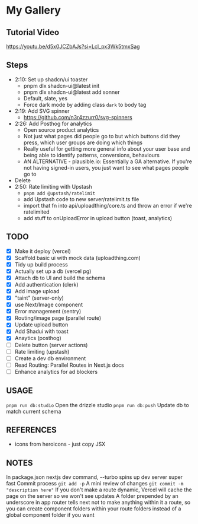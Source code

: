 # My Gallery

## Tutorial Video

https://youtu.be/d5x0JCZbAJs?si=Lcl_px3Wk5tmxSag

## Steps

- 2:10: Set up shadcn/ui toaster
  - pnpm dlx shadcn-ui@latest init
  - pnpm dlx shadcn-ui@latest add sonner
  - Default, slate, yes
  - Force dark mode by adding class `dark` to body tag
- 2:19: Add SVG spinner
  - https://github.com/n3r4zzurr0/svg-spinners
- 2:26: Add Posthog for analytics
  - Open source product analytics
  - Not just what pages did people go to but which buttons did they press, which user groups are doing which things
  - Really useful for getting more general info about your user base and being able to identify patterns, conversions, behaviours
  - AN ALTERNATIVE - plausible.io: Essentially a GA alternative. If you're not having signed-in users, you just want to see what pages people go to
- Delete
- 2:50: Rate limiting with Upstash
  - `pnpm add @upstash/ratelimit`
  - add Upstash code to new server/ratelimit.ts file
  - import that fn into api/uploadthing/core.ts and throw an error if we're ratelimited
  - add stuff to onUploadError in upload button (toast, analytics)

## TODO

- [x] Make it deploy (vercel)
- [x] Scaffold basic ui with mock data (uploadthing.com)
- [x] Tidy up build process
- [x] Actually set up a db (vercel pg)
- [x] Attach db to UI and build the schema
- [x] Add authentication (clerk)
- [x] Add image upload
- [x] "taint" (server-only)
- [x] use Next/Image component
- [x] Error management (sentry)
- [x] Routing/image page (parallel route)
- [x] Update upload button
- [x] Add Shadui with toast
- [x] Anaytics (posthog)
- [ ] Delete button (server actions)
- [ ] Rate limiting (upstash)
- [ ] Create a dev db environment
- [ ] Read Routing: Parallel Routes in Next.js docs
- [ ] Enhance analytics for ad blockers

## USAGE

`pnpm run db:studio` Open the drizzle studio
`pnpm run db:push` Update db to match current schema

## REFERENCES

- icons from heroicons - just copy JSX

## NOTES

In package.json nextjs dev command, --turbo spins up dev server super fast
Commit process
`git add -p` A mini review of changes
`git commit -m "description here"`
If you don't make a route dynamic, Vercel will cache the page on the server so we won't see updates
A folder prepended by an underscore in app router tells next not to make anything within it a route, so you can create component folders within your route folders instead of a global component folder if you want
